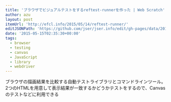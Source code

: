 ```yaml
---
title: 'ブラウザでビジュアルテストをするreftest-runnerを作った | Web Scratch'
author: azu
layout: post
itemUrl: 'http://efcl.info/2015/05/14/reftest-runner/'
editJSONPath: 'https://github.com/jser/jser.info/edit/gh-pages/data/2015/05/index.json'
date: '2015-05-15T02:35:30+00:00'
tags:
  - browser
  - testing
  - canvas
  - JavaScript
  - library
  - webdriver
---
```

ブラウザの描画結果を比較する自動テストライブラリとコマンドラインツール。
2つのHTMLを用意して表示結果が一致するかどうかテストをするので、Canvasのテストなどに利用できる
